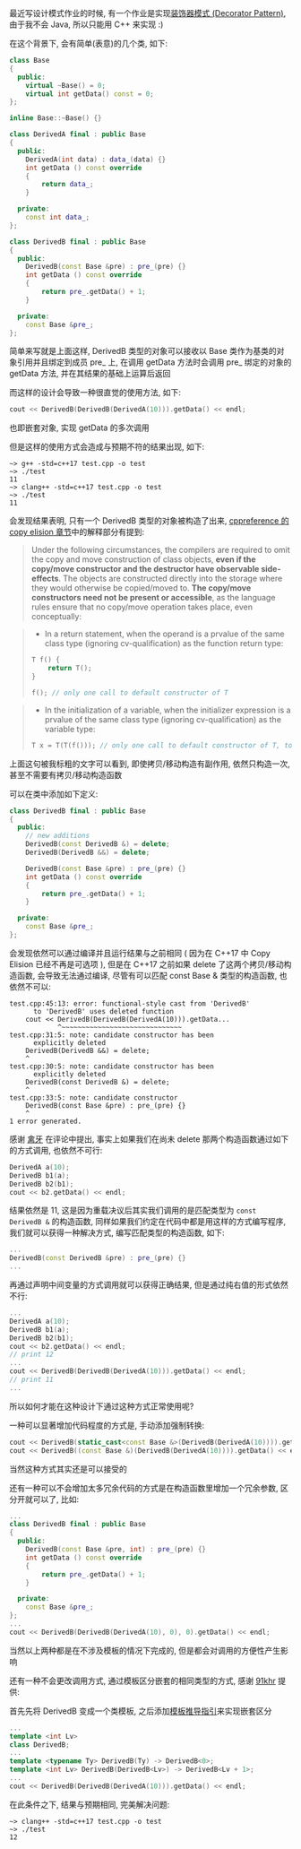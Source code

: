 最近写设计模式作业的时候, 有一个作业是实现[装饰器模式 (Decorator Pattern)](https://en.wikipedia.org/wiki/Decorator_pattern), 由于我不会 Java, 所以只能用 C++ 来实现 :)

在这个背景下, 会有简单(表意)的几个类, 如下:

```cpp
class Base
{
  public:
    virtual ~Base() = 0;
    virtual int getData() const = 0;
};

inline Base::~Base() {}

class DerivedA final : public Base
{
  public:
    DerivedA(int data) : data_(data) {}
    int getData () const override
    {
        return data_;
    }

  private:
    const int data_;
};

class DerivedB final : public Base
{
  public:
    DerivedB(const Base &pre) : pre_(pre) {}
    int getData () const override
    {
        return pre_.getData() + 1;
    }

  private:
    const Base &pre_;
};
```

简单来写就是上面这样, DerivedB 类型的对象可以接收以 Base 类作为基类的对象引用并且绑定到成员 pre_ 上, 在调用 getData 方法时会调用 pre_ 绑定的对象的 getData 方法, 并在其结果的基础上运算后返回

而这样的设计会导致一种很直觉的使用方法, 如下:

```cpp
cout << DerivedB(DerivedB(DerivedA(10))).getData() << endl;
```

也即嵌套对象, 实现 getData 的多次调用

但是这样的使用方式会造成与预期不符的结果出现, 如下:

```plaintext
~> g++ -std=c++17 test.cpp -o test
~> ./test
11
~> clang++ -std=c++17 test.cpp -o test
~> ./test
11
```

会发现结果表明, 只有一个 DerivedB 类型的对象被构造了出来, [cppreference 的 copy elision 章节](https://en.cppreference.com/w/cpp/language/copy_elision)中的解释部分有提到:

> Under the following circumstances, the compilers are required to omit the copy and move construction of class objects, **even if the copy/move constructor and the destructor have observable side-effects**. The objects are constructed directly into the storage where they would otherwise be copied/moved to. **The copy/move constructors need not be present or accessible**, as the language rules ensure that no copy/move operation takes place, even conceptually:

> * In a return statement, when the operand is a prvalue of the same class type (ignoring cv-qualification) as the function return type:
> ```cpp
> T f() {
>     return T();
> }
>
> f(); // only one call to default constructor of T
> ```

> * In the initialization of a variable, when the initializer expression is a prvalue of the same class type (ignoring cv-qualification) as the variable type:
> ```cpp
> T x = T(T(f())); // only one call to default constructor of T, to initialize x
> ```

上面这句被我标粗的文字可以看到, 即使拷贝/移动构造有副作用, 依然只构造一次, 甚至不需要有拷贝/移动构造函数

可以在类中添加如下定义:

```cpp
class DerivedB final : public Base
{
  public:
    // new additions
    DerivedB(const DerivedB &) = delete;
    DerivedB(DerivedB &&) = delete;

    DerivedB(const Base &pre) : pre_(pre) {}
    int getData () const override
    {
        return pre_.getData() + 1;
    }

  private:
    const Base &pre_;
};
```

会发现依然可以通过编译并且运行结果与之前相同 ( 因为在 C++17 中 Copy Elision 已经不再是可选项 ), 但是在 C++17 之前如果 delete 了这两个拷贝/移动构造函数, 会导致无法通过编译, 尽管有可以匹配 const Base & 类型的构造函数, 也依然不可以:

```plaintext
test.cpp:45:13: error: functional-style cast from 'DerivedB'
      to 'DerivedB' uses deleted function
    cout << DerivedB(DerivedB(DerivedA(10))).getData...
            ^~~~~~~~~~~~~~~~~~~~~~~~~~~~~~~
test.cpp:31:5: note: candidate constructor has been
      explicitly deleted
    DerivedB(DerivedB &&) = delete;
    ^
test.cpp:30:5: note: candidate constructor has been
      explicitly deleted
    DerivedB(const DerivedB &) = delete;
    ^
test.cpp:33:5: note: candidate constructor
    DerivedB(const Base &pre) : pre_(pre) {}
    ^
1 error generated.
```

感谢 [禽牙](https://www.zhihu.com/people/lei-yu-10-27) 在评论中提出, 事实上如果我们在尚未 delete 那两个构造函数通过如下的方式调用, 也依然不可行:

```cpp
DerivedA a(10);
DerivedB b1(a);
DerivedB b2(b1);
cout << b2.getData() << endl;
```

结果依然是 11, 这是因为重载决议后其实我们调用的是匹配类型为 `const DerivedB &` 的构造函数, 同样如果我们约定在代码中都是用这样的方式编写程序, 我们就可以获得一种解决方式, 编写匹配类型的构造函数, 如下:

```cpp
...
DerivedB(const DerivedB &pre) : pre_(pre) {}
...
```

再通过声明中间变量的方式调用就可以获得正确结果, 但是通过纯右值的形式依然不行:

```cpp
...
DerivedA a(10);
DerivedB b1(a);
DerivedB b2(b1);
cout << b2.getData() << endl;
// print 12
...
cout << DerivedB(DerivedB(DerivedA(10))).getData() << endl;
// print 11
...
```

所以如何才能在这种设计下通过这种方式正常使用呢?

一种可以显著增加代码程度的方式是, 手动添加强制转换:

```cpp
cout << DerivedB(static_cast<const Base &>(DerivedB(DerivedA(10)))).getData() << endl;
cout << DerivedB((const Base &)(DerivedB(DerivedA(10)))).getData() << endl; // C-style
```

当然这种方式其实还是可以接受的

还有一种可以不会增加太多冗余代码的方式是在构造函数里增加一个冗余参数, 区分开就可以了, 比如:

```cpp
...
class DerivedB final : public Base
{
  public:
    DerivedB(const Base &pre, int) : pre_(pre) {}
    int getData () const override
    {
        return pre_.getData() + 1;
    }

  private:
    const Base &pre_;
};
...
cout << DerivedB(DerivedB(DerivedA(10), 0), 0).getData() << endl;
```

当然以上两种都是在不涉及模板的情况下完成的, 但是都会对调用的方便性产生影响

还有一种不会更改调用方式, 通过模板区分嵌套的相同类型的方式, 感谢 [91khr](https://www.zhihu.com/people/91khr) 提供:

首先先将 DerivedB 变成一个类模板, 之后添加[模板推导指引](https://en.cppreference.com/w/cpp/language/class_template_argument_deduction)来实现嵌套区分

```cpp
...
template <int Lv>
class DerivedB;
...
template <typename Ty> DerivedB(Ty) -> DerivedB<0>;
template <int Lv> DerivedB(DerivedB<Lv>) -> DerivedB<Lv + 1>;
...
cout << DerivedB(DerivedB(DerivedA(10))).getData() << endl;
```

在此条件之下, 结果与预期相同, 完美解决问题:

```plaintext
~> clang++ -std=c++17 test.cpp -o test
~> ./test
12
```
